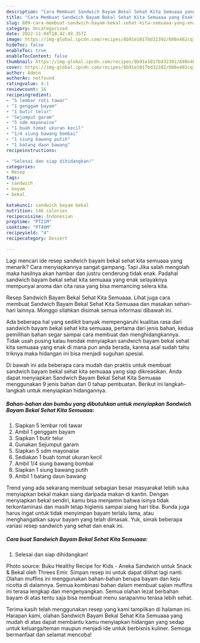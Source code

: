 ```yaml
---
description: "Cara Membuat Sandwich Bayam Bekal Sehat Kita Semuaaa yang Enak"
title: "Cara Membuat Sandwich Bayam Bekal Sehat Kita Semuaaa yang Enak"
slug: 889-cara-membuat-sandwich-bayam-bekal-sehat-kita-semuaaa-yang-enak
category: Uncategorized
date: 2022-11-04T18:42:49.357Z
image: https://img-global.cpcdn.com/recipes/8b91e1017bd32392/680x482cq70/sandwich-bayam-bekal-sehat-kita-semuaaa-foto-resep-utama.jpg
hideToc: false
enableToc: true
enableTocContent: false
thumbnail: https://img-global.cpcdn.com/recipes/8b91e1017bd32392/680x482cq70/sandwich-bayam-bekal-sehat-kita-semuaaa-foto-resep-utama.jpg
cover: https://img-global.cpcdn.com/recipes/8b91e1017bd32392/680x482cq70/sandwich-bayam-bekal-sehat-kita-semuaaa-foto-resep-utama.jpg
author: Admin
authorAv: notfound
ratingvalue: 4.1
reviewcount: 16
recipeingredient:
- "5 lembar roti tawar"
- "1 genggam bayam"
- "1 butir telur"
- "Sejumput garam"
- "5 sdm mayonaise"
- "1 buah tomat ukuran kecil"
- "1/4 siung bawang bombai"
- "1 siung bawang putih"
- "1 batang daun bawang"
recipeinstructions:

- "Selesai dan siap dihidangkan!"
categories:
- Resep
tags:
- sandwich
- bayam
- bekal

katakunci: sandwich bayam bekal 
nutrition: 146 calories
recipecuisine: Indonesian
preptime: "PT21M"
cooktime: "PT40M"
recipeyield: "4"
recipecategory: Dessert

---
```



Lagi mencari ide resep sandwich bayam bekal sehat kita semuaaa yang menarik? Cara menyiapkannya sangat gampang. Tapi Jika salah mengolah maka hasilnya akan hambar dan justru cenderung tidak enak. Padahal sandwich bayam bekal sehat kita semuaaa yang enak selayaknya mempunyai aroma dan cita rasa yang bisa memancing selera kita.


Resep Sandwich Bayam Bekal Sehat Kita Semuaaa. Lihat juga cara membuat Sandwich Bayam Bekal Sehat Kita Semuaaa dan masakan sehari-hari lainnya. Monggo silahkan disimak semua informasi dibawah ini.

Ada beberapa hal yang sedikit banyak mempengaruhi kualitas rasa dari sandwich bayam bekal sehat kita semuaaa, pertama dari jenis bahan, kedua pemilihan bahan segar sampai cara membuat dan menghidangkannya. Tidak usah pusing kalau hendak menyiapkan sandwich bayam bekal sehat kita semuaaa yang enak di mana pun anda berada, karena asal sudah tahu triknya maka hidangan ini bisa menjadi suguhan spesial.


Di bawah ini ada beberapa cara mudah dan praktis untuk membuat sandwich bayam bekal sehat kita semuaaa yang siap dikreasikan. Anda dapat menyiapkan Sandwich Bayam Bekal Sehat Kita Semuaaa menggunakan 9 jenis bahan dan 0 tahap pembuatan. Berikut ini langkah-langkah untuk menyiapkan hidangannya.

<!--inarticleads1-->

##### Bahan-bahan dan bumbu yang dibutuhkan untuk menyiapkan Sandwich Bayam Bekal Sehat Kita Semuaaa:

1. Siapkan 5 lembar roti tawar
1. Ambil 1 genggam bayam
1. Siapkan 1 butir telur
1. Gunakan Sejumput garam
1. Siapkan 5 sdm mayonaise
1. Sediakan 1 buah tomat ukuran kecil
1. Ambil 1/4 siung bawang bombai
1. Siapkan 1 siung bawang putih
1. Ambil 1 batang daun bawang


Trend yang ada sekarang membuat sebagian besar masyarakat lebih suka menyiapkan bekal makan siang daripada makan di kantin. Dengan menyiapkan bekal sendiri, kamu bisa menjamin bahwa isinya tidak terkontaminasi dan masih tetap higienis sampai siang hari tiba. Bunda juga harus ingat untuk tidak menyimpan bayam terlalu lama, atau menghangatkan sayur bayam yang telah dimasak. Yuk, simak beberapa variasi resep sandwich yang sehat dan enak ini. 

<!--inarticleads2-->

##### Cara buat Sandwich Bayam Bekal Sehat Kita Semuaaa:


1. Selesai dan siap dihidangkan!

Photo source: Buku Healthy Recipe for Kids - Aneka Sandwich untuk Snack &amp; Bekal oleh Threes Emir. Simpan resep ini untuk dapat dilihat lagi nanti. Olahan muffins ini menggunakan bahan-bahan berupa bayam dan keju ricotta di dalamnya. Semua kombinasi bahan dalam membuat sajian muffins ini terasa lengkap dan mengenyangkan. Semua olahan lezat berbahan bayam di atas tentu saja bisa membuat menu sarapanmu terasa lebih sehat. 

Terima kasih telah menggunakan resep yang kami tampilkan di halaman ini. Harapan kami, olahan Sandwich Bayam Bekal Sehat Kita Semuaaa yang mudah di atas dapat membantu kamu menyiapkan hidangan yang sedap untuk keluarga/teman maupun menjadi ide untuk berbisnis kuliner. Semoga bermanfaat dan selamat mencoba!
